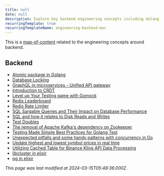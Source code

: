 ```yaml
---
title: null
date: null
description: Explore key backend engineering concepts including Golang atomic packages, database locking, GraphQL microservices, Redis tools, SQL optimization, concurrency patterns, and effective testing strategies.
recurringTemplate: true
recurringTemplateName: engineering-backend-moc
---
```


This is a [map-of-content]() related to the engineering concepts around backend.

## Backend

- [Atomic package in Golang]()
- [Database Locking]()
- [GraphQL in microservices - Unified API gateway]()
- [Introduction to CRDT]()
- [Level up Your Testing game with Gomock]()
- [Redis Leaderboard]()
- [Redis Rate Limiter]()
- [SQL Sargable Queries and Their Impact on Database Performance]()
- [SQL and how it relates to Disk Reads and Writes]()
- [Test Doubles]()
- [The removal of Apache Kafka's dependency on Zookeeper]()
- [Testing Made Simple Best Practices for Golang Test]()
- [Unexpected pitfalls and some handy patterns with concurrency in Go]()
- [Update highest and lowest symbol prices in real time]()
- [Utilizing Cached Table for Binance Kline API Data Processing]()
- [libcluster in elixir]()
- [pg in elixir]()

_This page was last modified at 2024-03-15T05:48:36.000Z_.
